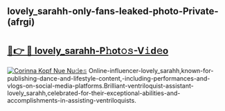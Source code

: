 ## lovely_sarahh-only-fans​-leaked-photo​-Private-(afrgi)


# <h2><a href="https://mediaupload.pro?title=lovely_sarahh&ref=git">🔗👉 🔴 lovely_sarahh-P𝚑ot𝚘𝚜-V𝚒d𝚎o</a></h2>

[![Corinna Kopf Nue Nu𝚍e𝚜](https://i.imgur.com/0qMVB7G.gif)](https://mediaupload.pro?title=lovely_sarahh&ref=git)
Online-influencer-lovely_sarahh,known-for-publishing-dance-and-lifestyle-content,-including-performances-and-vlogs-on-social-media-platforms.Brilliant-ventriloquist-assistant-lovely_sarahh,celebrated-for-their-exceptional-abilities-and-accomplishments-in-assisting-ventriloquists.  
